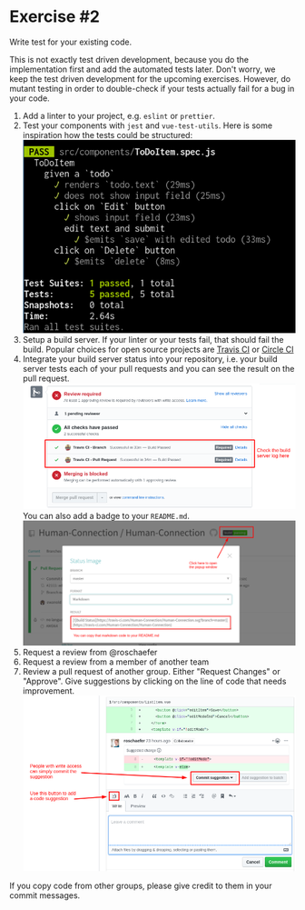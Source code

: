 # Exercise \#2

Write test for your existing code.

This is not exactly test driven development, because you do the implementation
first and add the automated tests later. Don't worry, we keep the test driven
development for the upcoming exercises. However, do mutant testing in order to
double-check if your tests actually fail for a bug in your code.

1. Add a linter to your project, e.g. `eslint` or `prettier`.
2. Test your components with `jest` and `vue-test-utils`. Here is some
   inspiration how the tests could be structured:
   ![Terminal output](./terminal.png)
3. Setup a build server. If your linter or your tests fail, that should fail the
   build. Popular choices for open source projects are [Travis CI](https://travis-ci.com/)
   or [Circle CI](https://circleci.com/)
4. Integrate your build server status into your repository, i.e. your build
   server tests each of your pull requests and you can see the result on the
   pull request.
   ![Github checks](./build-server-checks.png)
   You can also add a badge to your `README.md`.
   ![Build server badge](./build-server-badge.png)
5. Request a review from @roschaefer
6. Request a review from a member of another team
7. Review a pull request of another group. Either "Request Changes" or
   "Approve". Give suggestions by clicking on the line of code that needs
   improvement.
   ![Give code suggestions](./code-suggestions.png)

If you copy code from other groups, please give credit to them in your commit
messages.
